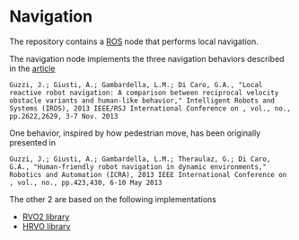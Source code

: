 Navigation
==========

The repository contains a [ROS](http://www.ros.org) node that performs local navigation.


The navigation node implements the three navigation behaviors described in the [article](http://ieeexplore.ieee.org/xpl/login.jsp?tp=&arnumber=6696726&url=http%3A%2F%2Fieeexplore.ieee.org%2Fxpls%2Fabs_all.jsp%3Farnumber%3D6696726)

    Guzzi, J.; Giusti, A.; Gambardella, L.M.; Di Caro, G.A., "Local reactive robot navigation: A comparison between reciprocal velocity obstacle variants and human-like behavior," Intelligent Robots and Systems (IROS), 2013 IEEE/RSJ International Conference on , vol., no., pp.2622,2629, 3-7 Nov. 2013

One behavior, inspired by how pedestrian move, has been originally presented in

    Guzzi, J.; Giusti, A.; Gambardella, L.M.; Theraulaz, G.; Di Caro, G.A., "Human-friendly robot navigation in dynamic environments," Robotics and Automation (ICRA), 2013 IEEE International Conference on , vol., no., pp.423,430, 6-10 May 2013

The other 2 are based on the following implementations

* [RVO2 library](http://gamma.cs.unc.edu/RVO2/)
* [HRVO library](http://gamma.cs.unc.edu/HRVO/)
